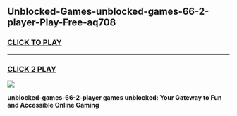 
## Unblocked-Games-unblocked-games-66-2-player-Play-Free-aq708
<h3>
<a href="https://premium76.site?title=unblocked-games-66-2-player&ref=23A">CLICK TO PLAY</a></h3>
<hr>

<h3>
<a href="https://premium76.site?title=unblocked-games-66-2-player&ref=23A">CLICK 2 PLAY</a>
  
</h3>

<a href="https://premium76.site?title=unblocked-games-66-2-player&ref=23A"><img src="https://clearcache.store/games.png"></a>


**unblocked-games-66-2-player games unblocked: Your Gateway to Fun and Accessible Online Gaming**
